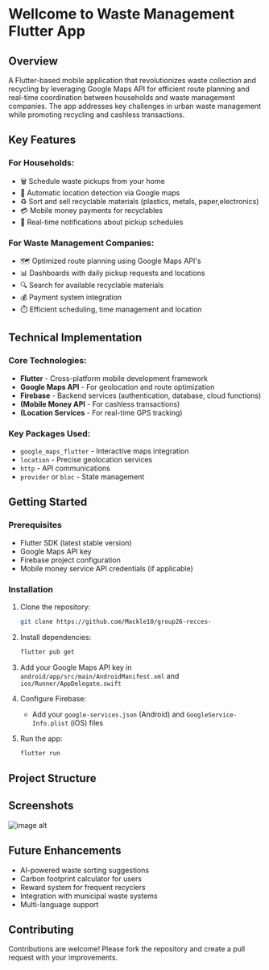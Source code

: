 # Wellcome to Waste Management Flutter App

## Overview
A Flutter-based mobile application that revolutionizes waste collection and recycling by leveraging Google Maps API for efficient route planning and real-time coordination between households and waste management companies. The app addresses key challenges in urban waste management while promoting recycling and cashless transactions.

## Key Features

### For Households:
- 🗑️ Schedule waste pickups from your home
- 📍 Automatic location detection via Google maps
- ♻️ Sort and sell recyclable materials (plastics, metals, paper,electronics)
- 💳 Mobile money payments for recyclables
- 🔔 Real-time notifications about pickup schedules

### For Waste Management Companies:
- 🗺️ Optimized route planning using Google Maps API's
- 📊 Dashboards with daily pickup requests and locations
- 🔍 Search for available recyclable materials
- 💰 Payment system integration
- ⏱️ Efficient scheduling, time management and location 

## Technical Implementation

### Core Technologies:
- **Flutter** - Cross-platform mobile development framework
- **Google Maps API** - For geolocation and route optimization
- **Firebase** - Backend services (authentication, database, cloud functions)
- **(Mobile Money API** - For cashless transactions)
- **(Location Services** - For real-time GPS tracking)

### Key Packages Used:
- `google_maps_flutter` - Interactive maps integration
- `location` - Precise geolocation services
- `http` - API communications
- `provider` or `bloc` - State management


## Getting Started

### Prerequisites
- Flutter SDK (latest stable version)
- Google Maps API key
- Firebase project configuration
- Mobile money service API credentials (if applicable)

### Installation
1. Clone the repository:
   ```bash
   git clone https://github.com/Mackle10/group26-recces-
   ```
2. Install dependencies:
   ```bash
   flutter pub get
   ```
3. Add your Google Maps API key in `android/app/src/main/AndroidManifest.xml` and `ios/Runner/AppDelegate.swift`

4. Configure Firebase:
   - Add your `google-services.json` (Android) and `GoogleService-Info.plist` (iOS) files

5. Run the app:
   ```bash
   flutter run
   ```

## Project Structure


## Screenshots
![image alt](https://github.com/Mackle10/group26-recces-/blob/cd82b10f198e6ac86d4aefc2b55740d01ece28cf/screenshots)


## Future Enhancements
- AI-powered waste sorting suggestions
- Carbon footprint calculator for users
- Reward system for frequent recyclers
- Integration with municipal waste systems
- Multi-language support

## Contributing
Contributions are welcome! Please fork the repository and create a pull request with your improvements.

